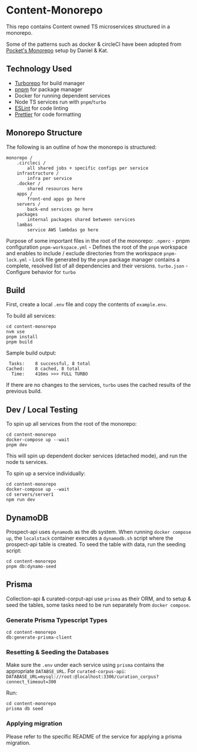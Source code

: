 # Content-Monorepo  
This repo contains Content owned TS microservices structured in a monorepo.  

Some of the patterns such as docker & circleCI have been adopted from [Pocket's Monorepo](https://github.com/Pocket/pocket-monorepo)
setup by Daniel & Kat.
  
## Technology Used
  
- [Turborepo](https://turbo.build/)  for build manager  
- [pnpm](https://pnpm.io/) for package manager
- Docker for running dependent services
- Node TS services run with `pnpm`/`turbo`
- [ESLint](https://eslint.org/) for code linting  
- [Prettier](https://prettier.io) for code formatting

## Monorepo Structure

The following is an outline of how the monorepo is structured:
```
monorepo /
	.circleci /
		all shared jobs + specific configs per service
	infrastructure /
		infra per service
	.docker /
		shared resources here
	apps /
		front-end apps go here
	servers /
		back-end services go here
	packages
		internal packages shared between services
	lambas
		service AWS lambdas go here
```
Purpose of some important files in the root of the monorepo:
	`.npmrc` - pnpm configuration
	`pnpm-workspace.yml` - Defines the root of the `pnpm` workspace and enables to include / exclude directories from the workspace
	`pnpm-lock.yml` - Lock file generated by the `pnpm` package manager contains a complete, resolved list of all dependencies and their versions.
	`turbo.json` - Configure behavior for `turbo`

## Build
First, create a local `.env` file and copy the contents of `example.env`.

To build all services:
```
cd content-monorepo
nvm use
pnpm install
pnpm build
```
Sample build output:
```
 Tasks:    8 successful, 8 total
Cached:    8 cached, 8 total
  Time:    416ms >>> FULL TURBO
```
If there are no changes to the services, `turbo` uses the cached results of the previous build.

## Dev / Local Testing
To spin up all services from the root of the monorepo:
```
cd content-monorepo
docker-compose up --wait
pnpm dev
```
This will spin up dependent docker services (detached mode), and run the node ts services.

To spin up a service individually:
```
cd content-monorepo
docker-compose up --wait
cd servers/server1
npm run dev
```

## DynamoDB
Prospect-api uses `dynamodb` as the db system. When running `docker compose up`, the `localstack` container executes a `dynamodb.sh` script where the prospect-api table
is created. 
To seed the table with data, run the seeding script:
``` 
cd content-monorepo
pnpm db:dynamo-seed
```  

## Prisma
Collection-api & curated-corput-api use `prisma` as their ORM, and to setup & seed the tables, some tasks need to be run separately from `docker compose`.

### Generate Prisma Typescript Types
```
cd content-monorepo
db:generate-prisma-client
```

### Resetting & Seeding the Databases
Make sure the `.env` under each service using `prisma` contains the appropriate `DATABSE_URL`.
For `curated-corpus-api`: `DATABASE_URL=mysql://root:@localhost:3306/curation_corpus?connect_timeout=300`

Run:
```
cd content-monorepo
prisma db seed
```

### Applying migration
Please refer to the specific README of the service for applying a prisma migration.